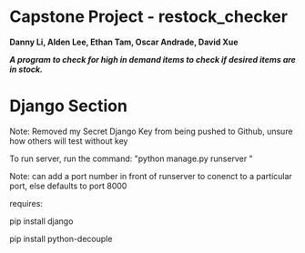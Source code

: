 

# Capstone Project - restock_checker 
**Danny Li, Alden Lee, Ethan Tam, Oscar Andrade, David Xue**

***A program to check for high in demand items to check if desired items are in stock.***

# Django Section


Note: Removed my Secret Django Key from being pushed to Github, unsure how others will test without key

To run server, run the command:
"python manage.py runserver "

Note: can add a port number in front of runserver to conenct to a particular port, else defaults to port 8000

requires:

pip install django

pip install python-decouple
